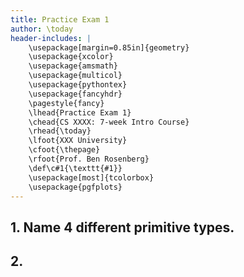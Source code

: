 ```yaml
---
title: Practice Exam 1
author: \today
header-includes: |
    \usepackage[margin=0.85in]{geometry}
    \usepackage{xcolor}
    \usepackage{amsmath}
    \usepackage{multicol}
    \usepackage{pythontex}
    \usepackage{fancyhdr}
    \pagestyle{fancy}
    \lhead{Practice Exam 1}
    \chead{CS XXXX: 7-week Intro Course}
    \rhead{\today}
    \lfoot{XXX University}
    \cfoot{\thepage}
    \rfoot{Prof. Ben Rosenberg}
    \def\c#1{\texttt{#1}}
    \usepackage[most]{tcolorbox}
    \usepackage{pgfplots}
---
```


## 1. Name 4 different primitive types.

## 2. 